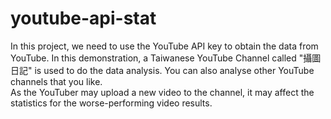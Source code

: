 # youtube-api-stat
In this project, we need to use the YouTube API key to obtain the data from YouTube. In this demonstration, a Taiwanese YouTube Channel called "攝圖日記" is used to do the data analysis. You can also analyse other YouTube channels that you like.  
As the YouTuber may upload a new video to the channel, it may affect the statistics for the worse-performing video results.
